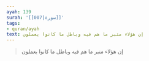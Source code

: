 ```yaml
---
ayah: 139
surah: '[[007|سورة]]'
tags:
- quran/ayah
text: إن هؤلاء متبر ما هم فيه وباطل ما كانوا يعملون
---
```

> إن هؤلاء متبر ما هم فيه وباطل ما كانوا يعملون
